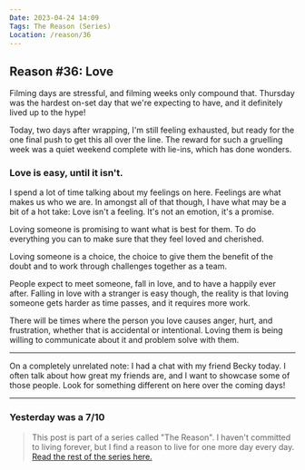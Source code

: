 ```yaml
---
Date: 2023-04-24 14:09
Tags: The Reason (Series)
Location: /reason/36
---
```


## Reason #36: Love
Filming days are stressful, and filming weeks only compound that. Thursday was the hardest on-set day that we're expecting to have, and it definitely lived up to the hype!

Today, two days after wrapping, I'm still feeling exhausted, but ready for the one final push to get this all over the line. The reward for such a gruelling week was a quiet weekend complete with lie-ins, which has done wonders.

### Love is easy, until it isn't.
I spend a lot of time talking about my feelings on here. Feelings are what makes us who we are. In amongst all of that though, I have what may be a bit of a hot take: Love isn't a feeling. It's not an emotion, it's a promise.

Loving someone is promising to want what is best for them. To do everything you can to make sure that they feel loved and cherished.

Loving someone is a choice, the choice to give them the benefit of the doubt and to work through challenges together as a team.

People expect to meet someone, fall in love, and to have a happily ever after. Falling in love with a stranger is easy though, the reality is that loving someone gets harder as time passes, and it requires more work.

There will be times where the person you love causes anger, hurt, and frustration, whether that is accidental or intentional. Loving them is being willing to communicate about it and problem solve with them.

---

On a completely unrelated note: I had a chat with my friend Becky today. I often talk about how great my friends are, and I want to showcase some of those people. Look for something different on here over the coming days!

---
### Yesterday was a 7/10

>This post is part of a series called "The Reason". I haven't committed to living forever, but I find a reason to live for one more day every day. [Read the rest of the series here.](/reason/)